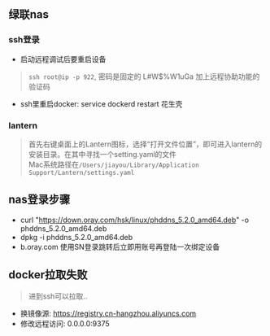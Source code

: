 ## 绿联nas

### ssh登录
- 启动远程调试后要重启设备
> `ssh root@ip -p 922`, 密码是固定的 L#W$%W1uGa 加上远程协助功能的验证码
- ssh里重启docker: service dockerd restart
花生壳

### lantern
> 首先右键桌面上的Lantern图标，选择“打开文件位置”，即可进入lantern的安装目录。在其中寻找一个setting.yaml的文件 \
> Mac系统路径在`/Users/jiayou/Library/Application Support/Lantern/settings.yaml`

## nas登录步骤
- curl "https://down.oray.com/hsk/linux/phddns_5.2.0_amd64.deb" -o phddns_5.2.0_amd64.deb
- dpkg -i phddns_5.2.0_amd64.deb
- b.oray.com 使用SN登录跳转后立即用账号再登陆一次绑定设备

## docker拉取失败
> 进到ssh可以拉取..
- 换镜像源: https://registry.cn-hangzhou.aliyuncs.com
- 修改远程访问: 0.0.0.0:9375
